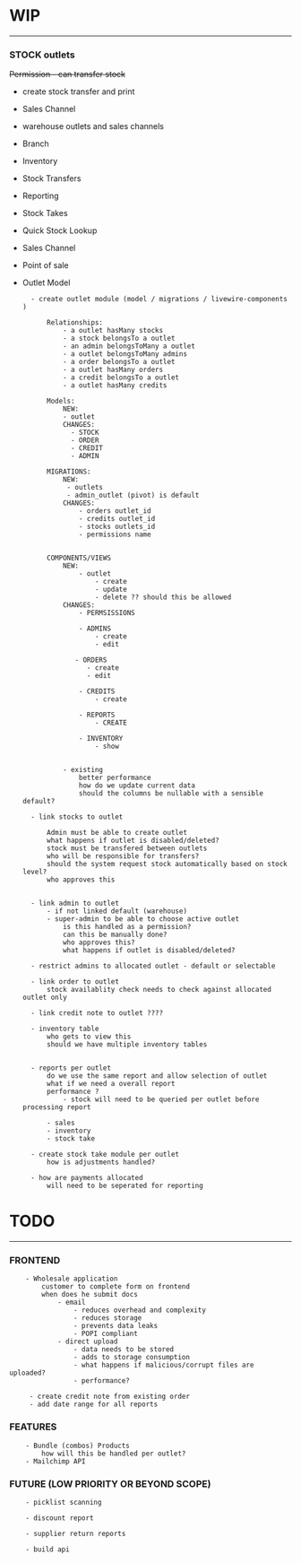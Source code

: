 # WIP

- - -

### STOCK outlets

~~Permission - can transfer stock~~

- create stock transfer and print
- Sales Channel
- warehouse outlets and sales channels
- Branch
- Inventory
- Stock Transfers
- Reporting
- Stock Takes
- Quick Stock Lookup
- Sales Channel
- Point of sale
- Outlet Model

        - create outlet module (model / migrations / livewire-components )

            Relationships:
                - a outlet hasMany stocks
                - a stock belongsTo a outlet
                - an admin belongsToMany a outlet
                - a outlet belongsToMany admins
                - a order belongsTo a outlet
                - a outlet hasMany orders
                - a credit belongsTo a outlet
                - a outlet hasMany credits

            Models: 
                NEW:
                - outlet
                CHANGES:
                  - STOCK
                  - ORDER
                  - CREDIT
                  - ADMIN

            MIGRATIONS:
                NEW:
                 - outlets
                 - admin_outlet (pivot) is default
                CHANGES:
                    - orders outlet_id
                    - credits outlet_id
                    - stocks outlets_id
                    - permissions name


            COMPONENTS/VIEWS
                NEW:
                    - outlet
                        - create
                        - update
                        - delete ?? should this be allowed
                CHANGES:
                    - PERMSISSIONS 
                        
                    - ADMINS
                        - create
                        - edit

                   - ORDERS
                      - create
                      - edit

                    - CREDITS
                        - create
    
                    - REPORTS
                        - CREATE

                    - INVENTORY
                        - show
            

                - existing
                    better performance
                    how do we update current data
                    should the columns be nullable with a sensible default?
                
        - link stocks to outlet

            Admin must be able to create outlet
            what happens if outlet is disabled/deleted?
            stock must be transfered between outlets
            who will be responsible for transfers?
            should the system request stock automatically based on stock level?
            who approves this


        - link admin to outlet
            - if not linked default (warehouse)
            - super-admin to be able to choose active outlet
                is this handled as a permission?
                can this be manually done?
                who approves this?
                what happens if outlet is disabled/deleted?

        - restrict admins to allocated outlet - default or selectable

        - link order to outlet 
            stock availablity check needs to check against allocated outlet only
            
        - link credit note to outlet ????

        - inventory table
            who gets to view this
            should we have multiple inventory tables
            
    
        - reports per outlet
            do we use the same report and allow selection of outlet
            what if we need a overall report
            performance ? 
                - stock will need to be queried per outlet before processing report

            - sales
            - inventory
            - stock take

        - create stock take module per outlet
            how is adjustments handled?
            
        - how are payments allocated 
            will need to be seperated for reporting

# TODO

- - -

### FRONTEND

        - Wholesale application
            customer to complete form on frontend
            when does he submit docs
                - email 
                    - reduces overhead and complexity
                    - reduces storage
                    - prevents data leaks
                    - POPI compliant
                - direct upload
                    - data needs to be stored
                    - adds to storage consumption
                    - what happens if malicious/corrupt files are uploaded?
                    - performance?

         - create credit note from existing order
         - add date range for all reports

### FEATURES

        - Bundle (combos) Products
            how will this be handled per outlet?
        - Mailchimp API

### FUTURE (LOW PRIORITY OR BEYOND SCOPE)

        - picklist scanning

        - discount report

        - supplier return reports

        - build api
